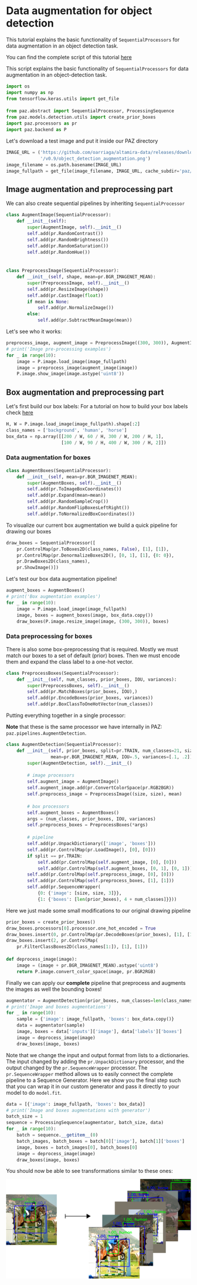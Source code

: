 # Data augmentation for object detection

This tutorial explains the basic functionality of ``SequentialProcessors`` for data augmentation in an object detection task.

You can find the complete script of this tutorial [here](https://github.com/oarriaga/paz/blob/master/examples/tutorials/object_detection_pipeline.py)


This script explains the basic functionality of ``SequentialProcessors`` for data augmentation in an object-detection task.
``` python
import os
import numpy as np
from tensorflow.keras.utils import get_file

from paz.abstract import SequentialProcessor, ProcessingSequence
from paz.models.detection.utils import create_prior_boxes
import paz.processors as pr
import paz.backend as P
```

Let's download a test image and put it inside our PAZ directory
``` python
IMAGE_URL = ('https://github.com/oarriaga/altamira-data/releases/download'
             '/v0.9/object_detection_augmentation.png')
image_filename = os.path.basename(IMAGE_URL)
image_fullpath = get_file(image_filename, IMAGE_URL, cache_subdir='paz/data')
```

## Image augmentation and preprocessing part

We can also create sequential pipelines by inheriting ``SequentialProcessor``
``` python
class AugmentImage(SequentialProcessor):
    def __init__(self):
        super(AugmentImage, self).__init__()
        self.add(pr.RandomContrast())
        self.add(pr.RandomBrightness())
        self.add(pr.RandomSaturation())
        self.add(pr.RandomHue())


class PreprocessImage(SequentialProcessor):
    def __init__(self, shape, mean=pr.BGR_IMAGENET_MEAN):
        super(PreprocessImage, self).__init__()
        self.add(pr.ResizeImage(shape))
        self.add(pr.CastImage(float))
        if mean is None:
            self.add(pr.NormalizeImage())
        else:
            self.add(pr.SubtractMeanImage(mean))
```


Let's see who it works:
``` python
preprocess_image, augment_image = PreprocessImage((300, 300)), AugmentImage()
# print('Image pre-processing examples')
for _ in range(10):
    image = P.image.load_image(image_fullpath)
    image = preprocess_image(augment_image(image))
    P.image.show_image(image.astype('uint8'))
```

## Box augmentation and preprocessing part

Let's first build our box labels:
For a tutorial on how to build your box labels check [here](https://github.com/oarriaga/paz/blob/master/examples/tutorials/bounding_boxes.py)
``` python
H, W = P.image.load_image(image_fullpath).shape[:2]
class_names = ['background', 'human', 'horse']
box_data = np.array([[200 / W, 60 / H, 300 / W, 200 / H, 1],
                     [100 / W, 90 / H, 400 / W, 300 / H, 2]])
```

### Data augmentation for boxes
``` python
class AugmentBoxes(SequentialProcessor):
    def __init__(self, mean=pr.BGR_IMAGENET_MEAN):
        super(AugmentBoxes, self).__init__()
        self.add(pr.ToImageBoxCoordinates())
        self.add(pr.Expand(mean=mean))
        self.add(pr.RandomSampleCrop())
        self.add(pr.RandomFlipBoxesLeftRight())
        self.add(pr.ToNormalizedBoxCoordinates())
```


To visualize our current box augmentation we build a quick pipeline for drawing our boxes
``` python
draw_boxes = SequentialProcessor([
    pr.ControlMap(pr.ToBoxes2D(class_names, False), [1], [1]),
    pr.ControlMap(pr.DenormalizeBoxes2D(), [0, 1], [1], {0: 0}),
    pr.DrawBoxes2D(class_names),
    pr.ShowImage()])
```

Let's test our box data augmentation pipeline!
``` python
augment_boxes = AugmentBoxes()
# print('Box augmentation examples')
for _ in range(10):
    image = P.image.load_image(image_fullpath)
    image, boxes = augment_boxes(image, box_data.copy())
    draw_boxes(P.image.resize_image(image, (300, 300)), boxes)
```

### Data preprocessing for boxes
There is also some box-preprocessing that is required.
Mostly we must match our boxes to a set of default (prior) boxes.
Then we must encode them and expand the class label to a one-hot vector.
``` python
class PreprocessBoxes(SequentialProcessor):
    def __init__(self, num_classes, prior_boxes, IOU, variances):
        super(PreprocessBoxes, self).__init__()
        self.add(pr.MatchBoxes(prior_boxes, IOU),)
        self.add(pr.EncodeBoxes(prior_boxes, variances))
        self.add(pr.BoxClassToOneHotVector(num_classes))
```


Putting everything together in a single processor:

**Note** that these is the same processor we have internally in PAZ: ``paz.pipelines.AugmentDetection``.

``` python
class AugmentDetection(SequentialProcessor):
    def __init__(self, prior_boxes, split=pr.TRAIN, num_classes=21, size=300,
                 mean=pr.BGR_IMAGENET_MEAN, IOU=.5, variances=[.1, .2]):
        super(AugmentDetection, self).__init__()

        # image processors
        self.augment_image = AugmentImage()
        self.augment_image.add(pr.ConvertColorSpace(pr.RGB2BGR))
        self.preprocess_image = PreprocessImage((size, size), mean)

        # box processors
        self.augment_boxes = AugmentBoxes()
        args = (num_classes, prior_boxes, IOU, variances)
        self.preprocess_boxes = PreprocessBoxes(*args)

        # pipeline
        self.add(pr.UnpackDictionary(['image', 'boxes']))
        self.add(pr.ControlMap(pr.LoadImage(), [0], [0]))
        if split == pr.TRAIN:
            self.add(pr.ControlMap(self.augment_image, [0], [0]))
            self.add(pr.ControlMap(self.augment_boxes, [0, 1], [0, 1]))
        self.add(pr.ControlMap(self.preprocess_image, [0], [0]))
        self.add(pr.ControlMap(self.preprocess_boxes, [1], [1]))
        self.add(pr.SequenceWrapper(
            {0: {'image': [size, size, 3]}},
            {1: {'boxes': [len(prior_boxes), 4 + num_classes]}}))
```

Here we just made some small modifications to our original drawing pipeline
``` python
prior_boxes = create_prior_boxes()
draw_boxes.processors[0].processor.one_hot_encoded = True
draw_boxes.insert(0, pr.ControlMap(pr.DecodeBoxes(prior_boxes), [1], [1]))
draw_boxes.insert(2, pr.ControlMap(
    pr.FilterClassBoxes2D(class_names[1:]), [1], [1]))

def deprocess_image(image):
    image = (image + pr.BGR_IMAGENET_MEAN).astype('uint8')
    return P.image.convert_color_space(image, pr.BGR2RGB)
```

Finally we can apply our **complete** pipeline that preprocess and augments the images as well the bounding boxes!
``` python
augmentator = AugmentDetection(prior_boxes, num_classes=len(class_names))
# print('Image and boxes augmentations')
for _ in range(10):
    sample = {'image': image_fullpath, 'boxes': box_data.copy()}
    data = augmentator(sample)
    image, boxes = data['inputs']['image'], data['labels']['boxes']
    image = deprocess_image(image)
    draw_boxes(image, boxes)
```

Note that we change the input and output format from lists to a dictionaries.
The input changed by adding the ``pr.UnpackDictionary`` processor, and the output changed by the ``pr.SequenceWrapper`` processor.
The ``pr.SequenceWrapper`` method allows us to easily connect the complete pipeline to a Sequence Generator.
Here we show you the final step such that you can wrap it in our custom generator and pass it directly to your model to do ``model.fit``.

``` python
data = [{'image': image_fullpath, 'boxes': box_data}]
# print('Image and boxes augmentations with generator')
batch_size = 1
sequence = ProcessingSequence(augmentator, batch_size, data)
for _ in range(10):
    batch = sequence.__getitem__(0)
    batch_images, batch_boxes = batch[0]['image'], batch[1]['boxes']
    image, boxes = batch_images[0], batch_boxes[0]
    image = deprocess_image(image)
    draw_boxes(image, boxes)
```

You should now be able to see transformations similar to these ones:

<p align="center">
   <img src="https://raw.githubusercontent.com/oarriaga/altamira-data/master/images/examples_of_object_detection_augmentation.png" width="800">
</p>


